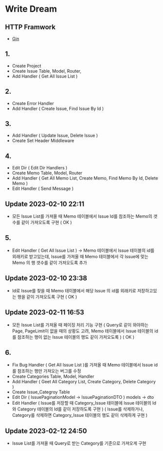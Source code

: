# Write Dream 

## HTTP Framwork
* <a href="https://gin-gonic.com/docs/">Gin</a>

## 1. 
* Create Project
* Create Issue Table, Model, Router, 
* Add Handler ( Get All Issue List )

## 2. 
* Create Error Handler
* Add Handler ( Create Issue, Find Issue By Id )

## 3. 
* Add Handler ( Update Issue, Delete Issue )
* Create Set Header Middleware

## 4.
* Edit Dir ( Edit Dir Handlers )
* Create Memo Table, Model, Router
* Add Handler ( Get All Memo List, Create Memo, Find Memo By Id, Delete Memo )
* Edit Handler ( Send Message )

## Update 2023-02-10 22:11
* 모든 Issue List를 가져올 때 Memo 테이블에서 Issue Id를 참조하는 Memo의 갯수를 같이 가져오도록 구현 ( OK )

## 5. 
* Edit Handler ( Get All Issue List ) -> Memo 테이블에서 Issue 테이블의 id를 외래키로 받고있는데, Issue를 가져올 때 Memo 테이블에서 각 Issue에 맞는 Memo 의 행 갯수를 같이 가져오도록 추가

## Update 2023-02-10 23:38
* Id로 Issue를 찾을 때 Memo 테이블에서 해당 Issue 의 id를 외래키로 저장하고있는 행을 같이 가져오도록 구현 ( OK )

## Update 2023-02-11 16:53
* 모든 Issue List를 가져올 때 페이징 처리 기능 구현 ( Query로 같이 와야하는 Page, PageLimit이 없을 때의 상황도 고려, Memo 테이블에서 Issue 테이블의 id를 참조하는 행이 없는 Issue 테이블의 행도 같이 가져오도록 ) ( OK )

## 6. 
* Fix Bug Handler ( Get All Issue List )를 가져올 때 Memo 테이블에서 Issue id를 참조하는 행만 가져오는 버그를 수정
* Create Categories Table, Model, Handler 
* Add Handler ( Geet All Category List, Create Category, Delete Category ) 
* Create Issue_Categroy Table
* Edit Dir ( IssuePaginationModel -> IssuePaginationDTO ) models -> dto
* Edit Handler ( Issue를 저장할 때 Category_Issue 테이블에 Issue 테이블의 Id와 Category 테이블의 Id를 같이 저장하도록 구현 ) ( Issue를 삭제하거나, Category를 삭제하면 Category_Issue 테이블의 행도 같이 삭제하게 구현 )

## Update 2023-02-12 24:50
* Issue List를 가져올 때 Query로 받는 Category를 기준으로 가져오게 구현